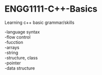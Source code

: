 # ENGG1111-C++-Basics

Learning c++ basic grammar/skills

-language syntax   
-flow control   
-fucction   
-arrays   
-string   
-structure, class   
-pointer   
-data structure   

